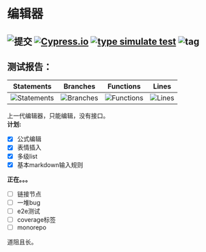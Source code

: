 # 编辑器
![提交](https://img.shields.io/github/last-commit/www159/editor) 
[![Cypress.io](https://img.shields.io/badge/tested%20with-Cypress-04C38E.svg)](https://www.cypress.io/)
[![type simulate test](https://github.com/www159/editor/actions/workflows/main.yml/badge.svg)](https://github.com/www159/editor/actions/workflows/main.yml)
![tag](https://img.shields.io/badge/w-editor-red)
---

## 测试报告：
| Statements                  | Branches                | Functions                 | Lines             |
| --------------------------- | ----------------------- | ------------------------- | ----------------- |
| ![Statements](#statements#) | ![Branches](#branches#) | ![Functions](#functions#) | ![Lines](#lines#) |



上一代编辑器，只能编辑，没有接口。<br>
**计划:**
- [x] 公式编辑
- [x] 表情插入
- [x] 多级list
- [x] 基本markdown输入规则

**正在。。。**
- [ ] 链接节点
- [ ] 一堆bug
- [ ] e2e测试
- [ ] coverage标签
- [ ] monorepo

道阻且长。

